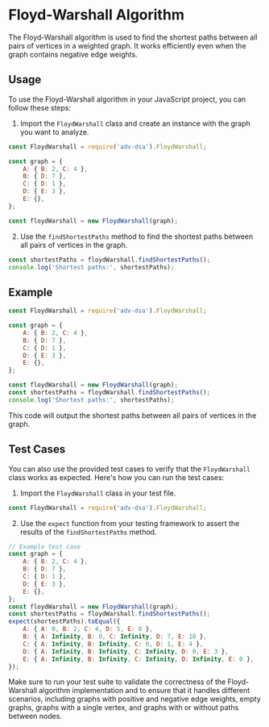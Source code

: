 # Floyd-Warshall Algorithm

The Floyd-Warshall algorithm is used to find the shortest paths between all pairs of vertices in a weighted graph. It works efficiently even when the graph contains negative edge weights.

## Usage

To use the Floyd-Warshall algorithm in your JavaScript project, you can follow these steps:

1. Import the `FloydWarshall` class and create an instance with the graph you want to analyze.

```javascript
const FloydWarshall = require('adv-dsa').FloydWarshall;

const graph = {
    A: { B: 2, C: 4 },
    B: { D: 7 },
    C: { D: 1 },
    D: { E: 3 },
    E: {},
};

const floydWarshall = new FloydWarshall(graph);
```

2. Use the `findShortestPaths` method to find the shortest paths between all pairs of vertices in the graph.

```javascript
const shortestPaths = floydWarshall.findShortestPaths();
console.log('Shortest paths:', shortestPaths);
```

## Example

```javascript
const FloydWarshall = require('adv-dsa').FloydWarshall;

const graph = {
    A: { B: 2, C: 4 },
    B: { D: 7 },
    C: { D: 1 },
    D: { E: 3 },
    E: {},
};

const floydWarshall = new FloydWarshall(graph);
const shortestPaths = floydWarshall.findShortestPaths();
console.log('Shortest paths:', shortestPaths);
```

This code will output the shortest paths between all pairs of vertices in the graph.

## Test Cases

You can also use the provided test cases to verify that the `FloydWarshall` class works as expected. Here's how you can run the test cases:

1. Import the `FloydWarshall` class in your test file.

```javascript
const FloydWarshall = require('adv-dsa').FloydWarshall;
```

2. Use the `expect` function from your testing framework to assert the results of the `findShortestPaths` method.

```javascript
// Example test case
const graph = {
    A: { B: 2, C: 4 },
    B: { D: 7 },
    C: { D: 1 },
    D: { E: 3 },
    E: {},
};
const floydWarshall = new FloydWarshall(graph);
const shortestPaths = floydWarshall.findShortestPaths();
expect(shortestPaths).toEqual({
    A: { A: 0, B: 2, C: 4, D: 5, E: 8 },
    B: { A: Infinity, B: 0, C: Infinity, D: 7, E: 10 },
    C: { A: Infinity, B: Infinity, C: 0, D: 1, E: 4 },
    D: { A: Infinity, B: Infinity, C: Infinity, D: 0, E: 3 },
    E: { A: Infinity, B: Infinity, C: Infinity, D: Infinity, E: 0 },
});
```

Make sure to run your test suite to validate the correctness of the Floyd-Warshall algorithm implementation and to ensure that it handles different scenarios, including graphs with positive and negative edge weights, empty graphs, graphs with a single vertex, and graphs with or without paths between nodes.
